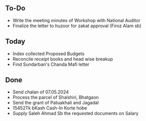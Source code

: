 ## To-Do
- Write the meeting minutes of Workshop with National Auditor  
- Finalize the letter to huzoor for zakat approval (Firoz Alam sb)  

## Today
- Index collected Proposed Budgets  
- Reconcile receipt books and head wise breakup  
- Find Sundarban's Chanda Mafi letter  

## Done
- Send chalan of 07.05.2024  
- Process the parcel of Shalshiri, Bhatgaon  
- Send the grant of Patuakhali and Jagadal  
- 15452Tk bKash Cash-In Korte hobe  
- Supply Saleh Ahmad Sb the requested documents on Salary  